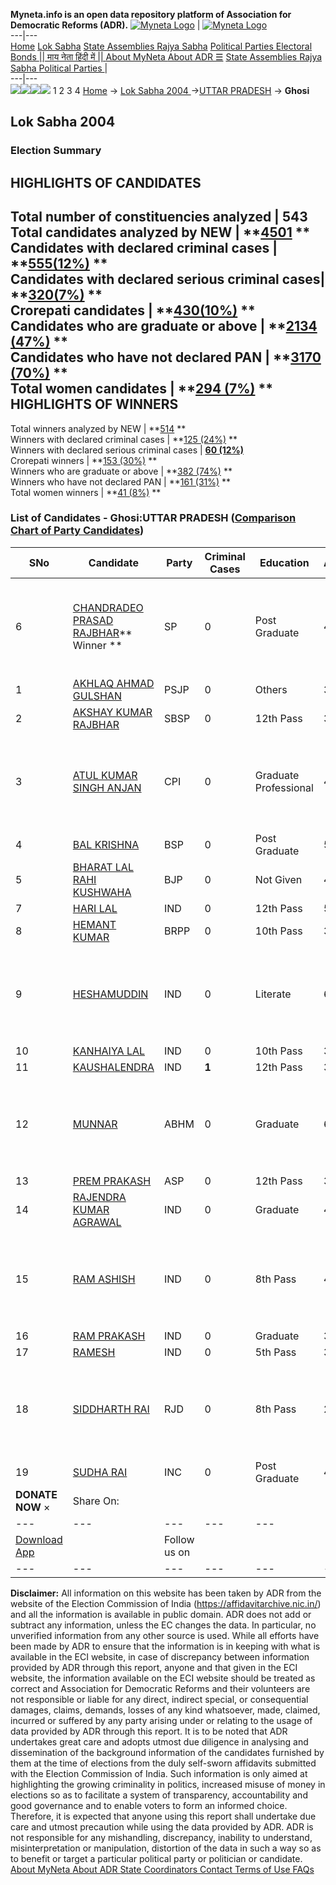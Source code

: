 **Myneta.info is an open data repository platform of Association for Democratic Reforms (ADR).**
[![Myneta Logo](https://www.myneta.info/lib/img/myneta-logo.png)](https://www.myneta.info/) | [![Myneta Logo](https://www.myneta.info/lib/img/adr-logo.png)](https://adrindia.org)  
---|---  
[Home](https://www.myneta.info/) [Lok Sabha](https://www.myneta.info/#ls "Lok Sabha") [ State Assemblies ](https://www.myneta.info/#sa "State Assemblies") [Rajya Sabha](https://www.myneta.info/#rs "Rajya Sabha") [Political Parties ](https://www.myneta.info/party "Political Parties") [ Electoral Bonds ](https://www.myneta.info/electoral_bonds "Electoral Bonds") [ || माय नेता हिंदी में || ](https://translate.google.co.in/translate?prev=hp&hl=en&js=y&u=www.myneta.info&sl=en&tl=hi&history_state0=) [ About MyNeta ](https://adrindia.org/content/about-myneta) [ About ADR ](https://adrindia.org/about-adr/who-we-are) [☰](javascript:void\(0\))
[ State Assemblies ](https://www.myneta.info/#sa "State Assemblies") [ Rajya Sabha ](https://www.myneta.info/#rs "Rajya Sabha") [ Political Parties ](https://www.myneta.info/party "Political Parties")
|   
---|---  
![](https://www.myneta.info/lib/img/banner/banner-1.png)![](https://www.myneta.info/lib/img/banner/banner-2.png)![](https://www.myneta.info/lib/img/banner/banner-3.png)![](https://www.myneta.info/lib/img/banner/banner-4.png)
1  2  3  4 
[Home](https://www.myneta.info/) → [Lok Sabha 2004 ](https://www.myneta.info/loksabha2004/)→[UTTAR PRADESH](https://www.myneta.info/loksabha2004/index.php?action=show_constituencies&state_id=24) → **Ghosi**
### 
## Lok Sabha 2004 
###  Election Summary 
HIGHLIGHTS OF CANDIDATES  
---  
Total number of constituencies analyzed |  543   
Total candidates analyzed by NEW | **[4501](https://www.myneta.info/loksabha2004/index.php?action=summary&subAction=candidates_analyzed&sort=candidate#summary) **  
Candidates with declared criminal cases | **[555(12%)](https://www.myneta.info/loksabha2004/index.php?action=summary&subAction=crime&sort=candidate#summary) **  
Candidates with declared serious criminal cases| **[320(7%)](https://www.myneta.info/loksabha2004/index.php?action=summary&subAction=serious_crime&sort=candidate#summary) **  
Crorepati candidates | **[430(10%)](https://www.myneta.info/loksabha2004/index.php?action=summary&subAction=crorepati&sort=candidate#summary) **  
Candidates who are graduate or above | **[2134 (47%)](https://www.myneta.info/loksabha2004/index.php?action=summary&subAction=education&sort=candidate#summary) **  
Candidates who have not declared PAN | **[3170 (70%)](https://www.myneta.info/loksabha2004/index.php?action=summary&subAction=without_pan&sort=candidate#summary) **  
Total women candidates | **[294 (7%)](https://www.myneta.info/loksabha2004/index.php?action=summary&subAction=women_candidate&sort=candidate#summary) **  
HIGHLIGHTS OF WINNERS  
---  
Total winners analyzed by NEW | **[514](https://www.myneta.info/loksabha2004/index.php?action=summary&subAction=winner_analyzed&sort=candidate#summary) **  
Winners with declared criminal cases | **[125 (24%)](https://www.myneta.info/loksabha2004/index.php?action=summary&subAction=winner_crime&sort=candidate#summary) **  
Winners with declared serious criminal cases | **[60 (12%)](https://www.myneta.info/loksabha2004/index.php?action=summary&subAction=winner_serious_crime&sort=candidate#summary)**  
Crorepati winners | **[153 (30%)](https://www.myneta.info/loksabha2004/index.php?action=summary&subAction=winner_crorepati&sort=candidate#summary) **  
Winners who are graduate or above | **[382 (74%)](https://www.myneta.info/loksabha2004/index.php?action=summary&subAction=winner_education&sort=candidate#summary) **  
Winners who have not declared PAN | **[161 (31%)](https://www.myneta.info/loksabha2004/index.php?action=summary&subAction=winner_without_pan&sort=candidate#summary) **  
Total women winners | **[41 (8%)](https://www.myneta.info/loksabha2004/index.php?action=summary&subAction=winner_women&sort=candidate#summary) **  
### List of Candidates - Ghosi:UTTAR PRADESH ([Comparison Chart of Party Candidates](https://www.myneta.info/loksabha2004/comparisonchart.php?constituency_id=456))
SNo | Candidate| Party| Criminal Cases| Education| Age| Total Assets| Liabilities  
---|---|---|---|---|---|---|---  
6  | [CHANDRADEO PRASAD RAJBHAR](https://www.myneta.info/loksabha2004/candidate.php?candidate_id=4323)** Winner ** | SP | 0 | Post Graduate| 48 | ![](https://myneta.info/image_v2.php?myneta_folder=loksabha2004&candidate_id=4323&col=ta) | ![](https://myneta.info/image_v2.php?myneta_folder=loksabha2004&candidate_id=4323&col=lia)  
1  | [AKHLAQ AHMAD GULSHAN](https://www.myneta.info/loksabha2004/candidate.php?candidate_id=4335) | PSJP | 0 | Others| 36 | Rs 4,13,000 ~ 4 Lacs+ | Rs 0 ~   
2  | [AKSHAY KUMAR RAJBHAR](https://www.myneta.info/loksabha2004/candidate.php?candidate_id=4327) | SBSP | 0 | 12th Pass| 36 | Rs 1,75,000 ~ 1 Lacs+ | Rs 0 ~   
3  | [ATUL KUMAR SINGH ANJAN](https://www.myneta.info/loksabha2004/candidate.php?candidate_id=4328) | CPI | 0 | Graduate Professional| 49 | ![](https://myneta.info/image_v2.php?myneta_folder=loksabha2004&candidate_id=4328&col=ta) | ![](https://myneta.info/image_v2.php?myneta_folder=loksabha2004&candidate_id=4328&col=lia)  
4  | [BAL KRISHNA](https://www.myneta.info/loksabha2004/candidate.php?candidate_id=4324) | BSP | 0 | Post Graduate| 55 | Rs 16,20,771 ~ 16 Lacs+ | Rs 0 ~   
5  | [BHARAT LAL RAHI KUSHWAHA](https://www.myneta.info/loksabha2004/candidate.php?candidate_id=4326) | BJP | 0 | Not Given| 48 | Rs 13,00,000 ~ 13 Lacs+ | Rs 0 ~   
7  | [HARI LAL](https://www.myneta.info/loksabha2004/candidate.php?candidate_id=4343) | IND | 0 | 12th Pass| 50 | Rs 3,61,000 ~ 3 Lacs+ | Rs 60,000 ~ 60 Thou+  
8  | [HEMANT KUMAR](https://www.myneta.info/loksabha2004/candidate.php?candidate_id=4339) | BRPP | 0 | 10th Pass| 30 | Nil | Rs 0 ~   
9  | [HESHAMUDDIN](https://www.myneta.info/loksabha2004/candidate.php?candidate_id=4333) | IND | 0 | Literate| 63 | ![](https://myneta.info/image_v2.php?myneta_folder=loksabha2004&candidate_id=4333&col=ta) | ![](https://myneta.info/image_v2.php?myneta_folder=loksabha2004&candidate_id=4333&col=lia)  
10  | [KANHAIYA LAL](https://www.myneta.info/loksabha2004/candidate.php?candidate_id=4340) | IND | 0 | 10th Pass| 37 | Rs 12,000 ~ 12 Thou+ | Rs 0 ~   
11  | [KAUSHALENDRA](https://www.myneta.info/loksabha2004/candidate.php?candidate_id=4334) | IND | **1** | 12th Pass| 30 | Rs 8,88,000 ~ 8 Lacs+ | Rs 0 ~   
12  | [MUNNAR](https://www.myneta.info/loksabha2004/candidate.php?candidate_id=4332) | ABHM | 0 | Graduate| 68 | ![](https://myneta.info/image_v2.php?myneta_folder=loksabha2004&candidate_id=4332&col=ta) | ![](https://myneta.info/image_v2.php?myneta_folder=loksabha2004&candidate_id=4332&col=lia)  
13  | [PREM PRAKASH](https://www.myneta.info/loksabha2004/candidate.php?candidate_id=4342) | ASP | 0 | 12th Pass| 34 | Nil | Rs 0 ~   
14  | [RAJENDRA KUMAR AGRAWAL](https://www.myneta.info/loksabha2004/candidate.php?candidate_id=4336) | IND | 0 | Graduate| 42 | Rs 10,36,000 ~ 10 Lacs+ | Rs 0 ~   
15  | [RAM ASHISH](https://www.myneta.info/loksabha2004/candidate.php?candidate_id=4338) | IND | 0 | 8th Pass| 41 | ![](https://myneta.info/image_v2.php?myneta_folder=loksabha2004&candidate_id=4338&col=ta) | ![](https://myneta.info/image_v2.php?myneta_folder=loksabha2004&candidate_id=4338&col=lia)  
16  | [RAM PRAKASH](https://www.myneta.info/loksabha2004/candidate.php?candidate_id=4344) | IND | 0 | Graduate| 32 | Rs 1,646 ~ 1 Thou+ | Rs 0 ~   
17  | [RAMESH](https://www.myneta.info/loksabha2004/candidate.php?candidate_id=4330) | IND | 0 | 5th Pass| 30 | Nil | Rs 0 ~   
18  | [SIDDHARTH RAI](https://www.myneta.info/loksabha2004/candidate.php?candidate_id=4329) | RJD | 0 | 8th Pass| 29 | ![](https://myneta.info/image_v2.php?myneta_folder=loksabha2004&candidate_id=4329&col=ta) | ![](https://myneta.info/image_v2.php?myneta_folder=loksabha2004&candidate_id=4329&col=lia)  
19  | [SUDHA RAI](https://www.myneta.info/loksabha2004/candidate.php?candidate_id=4325) | INC | 0 | Post Graduate| 49 | Rs 95,83,419 ~ 95 Lacs+ | Rs 0 ~   
|  **DONATE NOW** × |  Share On:  | [](https://api.whatsapp.com/send?text=https%3A%2F%2Fmyneta.info%2Fpunjab2022%2Findex.php%3Faction%3Dshow_constituencies%26state_id%3D19) | [](https://www.facebook.com/sharer/sharer.php?u=https%3A%2F%2Fmyneta.info%2Fpunjab2022%2Findex.php%3Faction%3Dshow_constituencies%26state_id%3D19) | [](https://twitter.com/share?url=https%3A%2F%2Fmyneta.info%2Fpunjab2022%2Findex.php%3Faction%3Dshow_constituencies%26state_id%3D19)  
---|---|---|---|---  
| [ Download App ](https://play.google.com/store/apps/details?id=com.webrosoft.myneta1&pcampaignid=pcampaignidMKT-Other-global-all-co-prtnr-py-PartBadge-Mar2515-1) | [](https://play.google.com/store/apps/details?id=com.webrosoft.myneta1&pcampaignid=pcampaignidMKT-Other-global-all-co-prtnr-py-PartBadge-Mar2515-1) |  Follow us on  | [](https://www.facebook.com/adrindia.org/) | [](https://twitter.com/adrspeaks) | [](https://groups.google.com/g/national-election-watch?hl=en&pli=1) | [](https://www.instagram.com/adrspeaks/) | [](https://www.youtube.com/user/adrspeaks) | [](https://sharechat.com/profile/adrspeaks)  
---|---|---|---|---|---|---|---|---  
**Disclaimer:** All information on this website has been taken by ADR from the website of the Election Commission of India (https://affidavitarchive.nic.in/) and all the information is available in public domain. ADR does not add or subtract any information, unless the EC changes the data. In particular, no unverified information from any other source is used. While all efforts have been made by ADR to ensure that the information is in keeping with what is available in the ECI website, in case of discrepancy between information provided by ADR through this report, anyone and that given in the ECI website, the information available on the ECI website should be treated as correct and Association for Democratic Reforms and their volunteers are not responsible or liable for any direct, indirect special, or consequential damages, claims, demands, losses of any kind whatsoever, made, claimed, incurred or suffered by any party arising under or relating to the usage of data provided by ADR through this report. It is to be noted that ADR undertakes great care and adopts utmost due diligence in analysing and dissemination of the background information of the candidates furnished by them at the time of elections from the duly self-sworn affidavits submitted with the Election Commission of India. Such information is only aimed at highlighting the growing criminality in politics, increased misuse of money in elections so as to facilitate a system of transparency, accountability and good governance and to enable voters to form an informed choice. Therefore, it is expected that anyone using this report shall undertake due care and utmost precaution while using the data provided by ADR. ADR is not responsible for any mishandling, discrepancy, inability to understand, misinterpretation or manipulation, distortion of the data in such a way so as to benefit or target a particular political party or politician or candidate. 
[ About MyNeta ](https://adrindia.org/content/about-myneta) [ About ADR ](https://adrindia.org/about-adr/who-we-are) [ State Coordinators ](https://adrindia.org/about-adr/state-coordinators) [ Contact ](https://adrindia.org/contact-us) [ Terms of Use ](https://adrindia.org/content/adr-terms-use) [ FAQs ](https://adrindia.org/content/faqs)
